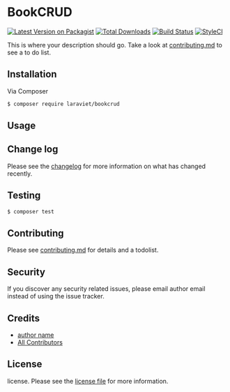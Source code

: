 # BookCRUD

[![Latest Version on Packagist][ico-version]][link-packagist]
[![Total Downloads][ico-downloads]][link-downloads]
[![Build Status][ico-travis]][link-travis]
[![StyleCI][ico-styleci]][link-styleci]

This is where your description should go. Take a look at [contributing.md](contributing.md) to see a to do list.

## Installation

Via Composer

``` bash
$ composer require laraviet/bookcrud
```

## Usage

## Change log

Please see the [changelog](changelog.md) for more information on what has changed recently.

## Testing

``` bash
$ composer test
```

## Contributing

Please see [contributing.md](contributing.md) for details and a todolist.

## Security

If you discover any security related issues, please email author email instead of using the issue tracker.

## Credits

- [author name][link-author]
- [All Contributors][link-contributors]

## License

license. Please see the [license file](license.md) for more information.

[ico-version]: https://img.shields.io/packagist/v/laraviet/bookcrud.svg?style=flat-square
[ico-downloads]: https://img.shields.io/packagist/dt/laraviet/bookcrud.svg?style=flat-square
[ico-travis]: https://img.shields.io/travis/laraviet/bookcrud/master.svg?style=flat-square
[ico-styleci]: https://styleci.io/repos/12345678/shield

[link-packagist]: https://packagist.org/packages/laraviet/bookcrud
[link-downloads]: https://packagist.org/packages/laraviet/bookcrud
[link-travis]: https://travis-ci.org/laraviet/bookcrud
[link-styleci]: https://styleci.io/repos/12345678
[link-author]: https://github.com/laraviet
[link-contributors]: ../../contributors]